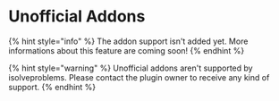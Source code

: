# Unofficial Addons

{% hint style="info" %}
The addon support isn't added yet. More informations about this feature are coming soon!
{% endhint %}

{% hint style="warning" %}
Unofficial addons aren't supported by isolveproblems. Please contact the plugin owner to receive any kind of support.
{% endhint %}




